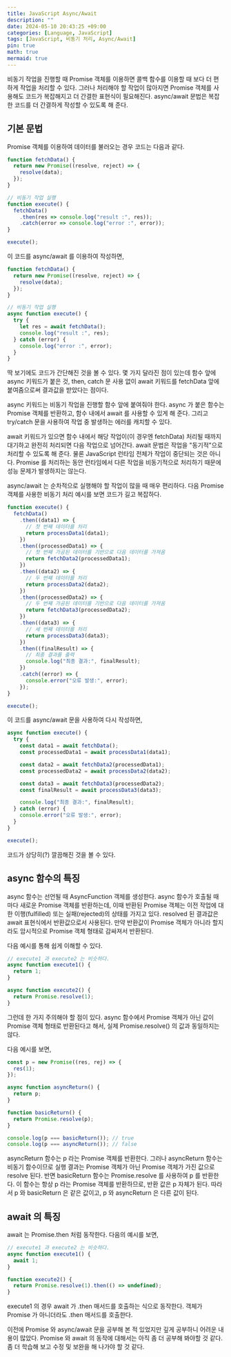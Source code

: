 ```yaml
---
title: JavaScript Async/Await
description: ""
date: 2024-05-10 20:43:25 +09:00
categories: [Language, JavaScript]
tags: [JavaScript, 비동기 처리, Async/Await]
pin: true
math: true
mermaid: true
---
```


비동기 작업을 진행할 때 Promise 객체를 이용하면 콜백 함수를 이용할 때 보다 더 편하게 작업을 처리할 수 있다. 그러나 처리해야 할 작업이
많아지면 Promise 객체를 사용해도 코드가 복잡해지고 더 간결한 표현식이 필요해진다. async/await 문법은 복잡한 코드를 더 간결하게 작성할
수 있도록 해 준다.

## **기본 문법**

Promise 객체를 이용하여 데이터를 불러오는 경우 코드는 다음과 같다.

```js
function fetchData() {
  return new Promise((resolve, reject) => {
    resolve(data);
  });
}

// 비동기 작업 실행
function execute() {
  fetchData()
    .then(res => console.log("result :", res));
    .catch(error => console.log("error :", error));
}

execute();
```

이 코드를 async/await 를 이용하여 작성하면,

```js
function fetchData() {
  return new Promise((resolve, reject) => {
    resolve(data);
  });
}

// 비동기 작업 실행
async function execute() {
  try {
    let res = await fetchData();
    console.log("result :", res);
  } catch (error) {
    console.log("error :", error);
  }
}
```

딱 보기에도 코드가 간단해진 것을 볼 수 있다. 몇 가지 달라진 점이 있는데 함수 앞에 async 키워드가 붙은 것, then, catch 문 사용 없이
await 키워드를 fetchData 앞에 붙여줌으로써 결과값을 받았다는 점이다.

async 키워드는 비동기 작업을 진행할 함수 앞에 붙여줘야 한다. async 가 붙은 함수는 Promise 객체를 반환하고, 함수 내에서 await 를 사용할
수 있게 해 준다. 그리고 try/catch 문을 사용하여 작업 중 발생하는 에러를 캐치할 수 있다.

await 키워드가 있으면 함수 내에서 해당 작업이(이 경우엔 fetchData) 처리될 때까지 대기하고 완전히 처리되면 다음 작업으로 넘어간다. await 문법은 작업을 "동기적"으로 처리할 수 있도록 해 준다. 물론 JavaScript 런타임 전체가 작업이 중단되는 것은 아니다. Promise 를 처리하는 동안 런타임에서 다른 작업을 비동기적으로 처리하기 때문에 성능 문제가 발생하지는 않는다.

async/await 는 순차적으로 실행해야 할 작업이 많을 때 매우 편리하다. 다음 Promise 객체를 사용한 비동기 처리 예시를 보면 코드가 길고 복잡하다.

```js
function execute() {
  fetchData()
    .then((data1) => {
      // 첫 번째 데이터를 처리
      return processData1(data1);
    })
    .then((processedData1) => {
      // 첫 번째 가공된 데이터를 기반으로 다음 데이터를 가져옴
      return fetchData2(processedData1);
    })
    .then((data2) => {
      // 두 번째 데이터를 처리
      return processData2(data2);
    })
    .then((processedData2) => {
      // 두 번째 가공된 데이터를 기반으로 다음 데이터를 가져옴
      return fetchData3(processedData2);
    })
    .then((data3) => {
      // 세 번째 데이터를 처리
      return processData3(data3);
    })
    .then((finalResult) => {
      // 최종 결과를 출력
      console.log("최종 결과:", finalResult);
    })
    .catch((error) => {
      console.error("오류 발생:", error);
    });
}

execute();
```

이 코드를 async/await 문을 사용하여 다시 작성하면,

```js
async function execute() {
  try {
    const data1 = await fetchData();
    const processedData1 = await processData1(data1);

    const data2 = await fetchData2(processedData1);
    const processedData2 = await processData2(data2);

    const data3 = await fetchData3(processedData2);
    const finalResult = await processData3(data3);

    console.log("최종 결과:", finalResult);
  } catch (error) {
    console.error("오류 발생:", error);
  }
}

execute();
```

코드가 상당히(?) 깔끔해진 것을 볼 수 있다.

## **async 함수의 특징**

async 함수는 선언될 때 AsyncFunction 객체를 생성한다. async 함수가 호출될 때 마다 새로운 Promise 객체를 반환하는데, 이때 반환된 Promise 객체는 이전 작업에 대한 이행(fulfilled) 또는 실패(rejected)의 상태를 가지고 있다. resolved 된 결과값은 await 표현식에서 반환값으로서 사용된다. 만약 반환값이 Promise 객체가 아니라 할지라도 암시적으로 Promise 객체 형태로 감싸져서 반환된다.

다음 예시를 통해 쉽게 이해할 수 있다.

```js
// execute1 과 execute2 는 비슷하다.
async function execute1() {
  return 1;
}

async function execute2() {
  return Promise.resolve(1);
}
```

그런데 한 가지 주의해야 할 점이 있다. async 함수에서 Promise 객체가 아닌 값이 Promise 객체 형태로 반환된다고 해서, 실제 Promise.resolve() 의 값과 동일하지는 않다.

다음 예시를 보면,

```js
const p = new Promise((res, rej) => {
  res(1);
});

async function asyncReturn() {
  return p;
}

function basicReturn() {
  return Promise.resolve(p);
}

console.log(p === basicReturn()); // true
console.log(p === asyncReturn()); // false
```

asyncReturn 함수는 p 라는 Promise 객체를 반환한다. 그러나 asyncReturn 함수는 비동기 함수이므로 실행 결과는 Promise 객체가 아닌 Promise 객체가 가진 값으로 resolve 된다. 반면 basicReturn 함수는 Promise.resolve 를 사용하여 p 를 반환한다. 이 함수는 항상 p 라는 Promise 객체를 반환하므로, 반환 값은 p 자체가 된다. 따라서 p 와 basicReturn 은 같은 값이고, p 와 asyncReturn 은 다른 값이 된다.

## **await 의 특징**

await 는 Promise.then 처럼 동작한다. 다음의 예시를 보면,

```js
// execute1 과 execute2 는 비슷하다.
async function execute1() {
  await 1;
}

function execute2() {
  return Promise.resolve(1).then(() => undefined);
}
```

execute1 의 경우 await 가 .then 매서드를 호출하는 식으로 동작한다. 객체가 Promise 가 아니더라도 .then 매서드를 호출한다.

이전에 Promise 와 async/await 문을 공부해 본 적 있었지만 깊게 공부하니 어려운 내용이 많았다. Promise 와 await 의 동작에 대해서는 아직 좀 더 공부해 봐야할 것 같다. 좀 더 학습해 보고 수정 및 보완을 해 나가야 할 것 같다.
